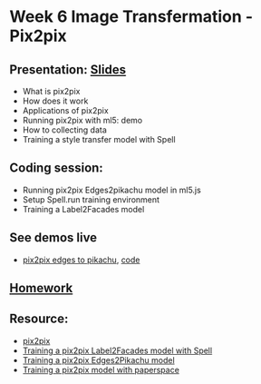 # Week 6 Image Transfermation - Pix2pix

## Presentation: [Slides](https://docs.google.com/presentation/d/1v3NBEwDakIlOuvU15nLBFSaoPdaJ3M6n-bVozMTGxWU/edit?usp=sharing)
- What is pix2pix
- How does it work
- Applications of pix2pix
- Running pix2pix with ml5: demo
- How to collecting data
- Training a style transfer model with Spell

## Coding session:
- Running pix2pix Edges2pikachu model in ml5.js
- Setup Spell.run training environment
- Training a Label2Facades model

## See demos live
- [pix2pix edges to pikachu](https://yining1023.github.io/machine-learning-for-the-web/week5-pix2pix/pix2pix-ml5/Pix2Pix_callback/), [code](https://github.com/yining1023/machine-learning-for-the-web/tree/master/week5-pix2pix/pix2pix-ml5/Pix2Pix_callback)

## [Homework](https://github.com/yining1023/machine-learning-for-the-web/wiki/week-4)

## Resource:
- [pix2pix](https://phillipi.github.io/pix2pix/)
- [Training a pix2pix Label2Facades model with Spell](https://github.com/yining1023/pix2pix_spell)
- [Training a pix2pix Edges2Pikachu model](https://github.com/yining1023/pix2pix_tensorflowjs_lite)
- [Training a pix2pix model with paperspace](https://blog.paperspace.com/generating-interactive-pix2pix-models/)
